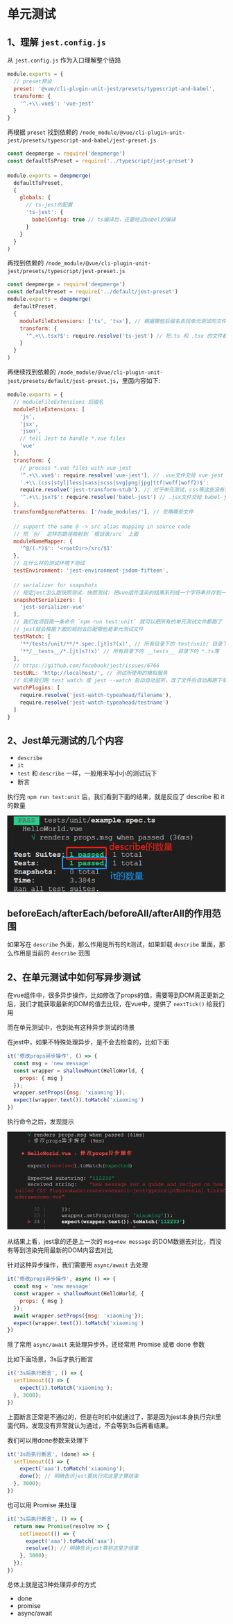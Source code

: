 # 单元测试

## 1、理解 `jest.config.js`
从 `jest.config.js` 作为入口理解整个链路
```js
module.exports = {
  // preset预设
  preset: '@vue/cli-plugin-unit-jest/presets/typescript-and-babel',
  transform: {
    '^.+\\.vue$': 'vue-jest'
  }
}
```

再根据 `preset` 找到依赖的 `/node_module/@vue/cli-plugin-unit-jest/presets/typescript-and-babel/jest-preset.js` 
```js
const deepmerge = require('deepmerge')
const defaultTsPreset = require('../typescript/jest-preset')

module.exports = deepmerge(
  defaultTsPreset,
  {
    globals: {
      // ts-jest的配置
      'ts-jest': {
        babelConfig: true // ts编译后，还要经过babel的编译
      }
    }
  }
)
```

再找到依赖的  `/node_module/@vue/cli-plugin-unit-jest/presets/typescript/jest-preset.js`
```js
const deepmerge = require('deepmerge')
const defaultPreset = require('../default/jest-preset')
module.exports = deepmerge(
  defaultPreset,
  {
    moduleFileExtensions: ['ts', 'tsx'], // 根据哪些后缀名去找单元测试的文件
    transform: {
      '^.+\\.tsx?$': require.resolve('ts-jest') // 把.ts 和 .tsx 的文件都交给ts-jest编译
    }
  }
)
```

再继续找到依赖的 `/node_module/@vue/cli-plugin-unit-jest/presets/default/jest-preset.js`，里面内容如下:

```js
module.exports = {
  // moduleFileExtensions 后缀名
  moduleFileExtensions: [
    'js',
    'jsx',
    'json',
    // tell Jest to handle *.vue files
    'vue'
  ],
  transform: {
    // process *.vue files with vue-jest
    '^.+\\.vue$': require.resolve('vue-jest'), // .vue文件交给 vue-jest 编译
    '.+\\.(css|styl|less|sass|scss|svg|png|jpg|ttf|woff|woff2)$':
    require.resolve('jest-transform-stub'), // 对于单元测试，css等这些没有什么作用，单元测试主要跑的是js的逻辑
    '^.+\\.jsx?$': require.resolve('babel-jest') // .jsx文件交给 babel-jest 处理
  },
  transformIgnorePatterns: ['/node_modules/'], // 忽略哪些文件

  // support the same @ -> src alias mapping in source code
  // 把 `@/` 这样的路径映射到 `根目录/src` 上面
  moduleNameMapper: {
    '^@/(.*)$': '<rootDir>/src/$1' 
  },
  // 在什么样的测试环境下测试
  testEnvironment: 'jest-environment-jsdom-fifteen',

  // serializer for snapshots
  // 规定jest怎么跑快照测试，快照测试: 把vue组件渲染的结果系列成一个字符串并存到一个固定文件下面，以后跑单元测试的时候，所有的输出结构和当初快照的字符串是一模一样的
  snapshotSerializers: [
    'jest-serializer-vue'
  ],
  // 我们在项目跑一条命令 `npm run test:unit` 就可以把所有的单元测试文件都跑了
  // jest就会根据下面的规则去匹配哪些是单元测试文件
  testMatch: [
    '**/tests/unit/**/*.spec.[jt]s?(x)', // 所有目录下的 test/unit/ 目录下的 *.spec.js(|ts|jsx|tsx)
    '**/__tests__/*.[jt]s?(x)' // 所有目录下的 __tests__ 目录下的 *.ts等
  ],
  // https://github.com/facebook/jest/issues/6766
  testURL: 'http://localhost/', // 测试所使用的模拟服务
  // 如果我们跑 test watch 或 jest --watch 启动自动监听，改了文件后自动再跑下单元测试
  watchPlugins: [
    require.resolve('jest-watch-typeahead/filename'),
    require.resolve('jest-watch-typeahead/testname')
  ]
}
```



## 2、Jest单元测试的几个内容
* `describe`
* `it`
* `test` 和 `describe` 一样，一般用来写小小的测试玩下
* 断言 

执行完 `npm run test:unit` 后，我们看到下面的结果，就是反应了 describe 和 it 的数量

![](./readme/test-result.png)


## beforeEach/afterEach/beforeAll/afterAll的作用范围
如果写在 `describe` 外面，那么作用是所有的it测试，如果卸载  `describe` 里面，那么作用是当前的 `describe` 范围



## 2、在单元测试中如何写异步测试
在vue组件中，很多异步操作，比如修改了props的值，需要等到DOM真正更新之后，我们才能获取最新的DOM的值去比较，在vue中，提供了 `nextTick()` 给我们用

而在单元测试中，也到处有这种异步测试的场景

在jest中，如果不特殊处理异步，是不会去检查的，比如下面
```js
it('修改props异步操作', () => {
  const msg = 'new message'
  const wrapper = shallowMount(HelloWorld, {
    props: { msg }
  });
  wrapper.setProps({msg: 'xiaoming'});
  expect(wrapper.text()).toMatch('xiaoming')
})
```
执行命令之后，发现提示

![](./readme/sync-match.png)

从结果上看，jest拿的还是上一次的 `msg=new message` 的DOM数据去对比，而没有等到渲染完用最新的DOM内容去对比

针对这种异步操作，我们需要用 `async/await` 去处理
```js
it('修改props异步操作', async () => {
  const msg = 'new message'
  const wrapper = shallowMount(HelloWorld, {
    props: { msg }
  });
  await wrapper.setProps({msg: 'xiaoming'});
  expect(wrapper.text()).toMatch('xiaoming')
})
```

除了常用 `async/await` 来处理异步外，还经常用 Promise 或者 done 参数

比如下面场景，3s后才执行断言
```js
it('3s后执行断言', () => {
  setTimeout(() => {
    expect(1).toMatch('xiaoming');
  }, 3000);
})
```
上面断言正常是不通过的，但是在时机中就通过了，那是因为jest本身执行完it里面代码，发现没有异常就认为通过，不会等到3s后再看结果。

我们可以用done参数来处理下
```js
it('3s后执行断言', (done) => {
  setTimeout(() => {
    expect('aaa').toMatch('xiaoming');
    done(); // 明确告诉jest要执行完这里才算结束
  }, 3000);
})
```

也可以用 Promise 来处理
```js
it('3s后执行断言', () => {
  return new Promise(resolve => {
    setTimeout(() => {
      expect('aaa').toMatch('aaa');
      resolve(); // 明确告诉jest等到这里才结束
    }, 3000);
  });
})
```

总体上就是这3种处理异步的方式
* done
* promise
* async/await

